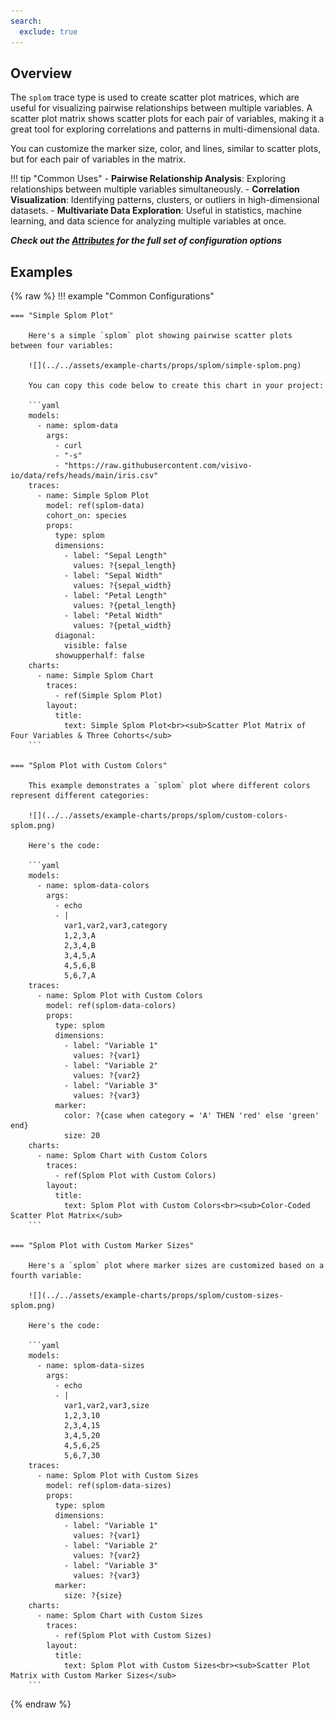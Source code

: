 ```yaml
---
search:
  exclude: true
---
```

<!--start-->
## Overview

The `splom` trace type is used to create scatter plot matrices, which are useful for visualizing pairwise relationships between multiple variables. A scatter plot matrix shows scatter plots for each pair of variables, making it a great tool for exploring correlations and patterns in multi-dimensional data.

You can customize the marker size, color, and lines, similar to scatter plots, but for each pair of variables in the matrix.

!!! tip "Common Uses"
    - **Pairwise Relationship Analysis**: Exploring relationships between multiple variables simultaneously.
    - **Correlation Visualization**: Identifying patterns, clusters, or outliers in high-dimensional datasets.
    - **Multivariate Data Exploration**: Useful in statistics, machine learning, and data science for analyzing multiple variables at once.

_**Check out the [Attributes](../configuration/Trace/Props/Splom/#attributes) for the full set of configuration options**_

## Examples

{% raw %}
!!! example "Common Configurations"

    === "Simple Splom Plot"

        Here's a simple `splom` plot showing pairwise scatter plots between four variables:

        ![](../../assets/example-charts/props/splom/simple-splom.png)

        You can copy this code below to create this chart in your project:

        ```yaml
        models:
          - name: splom-data
            args:
              - curl
              - "-s"
              - "https://raw.githubusercontent.com/visivo-io/data/refs/heads/main/iris.csv"
        traces:
          - name: Simple Splom Plot
            model: ref(splom-data)
            cohort_on: species
            props:
              type: splom
              dimensions:
                - label: "Sepal Length"
                  values: ?{sepal_length}
                - label: "Sepal Width"
                  values: ?{sepal_width}
                - label: "Petal Length"
                  values: ?{petal_length}
                - label: "Petal Width"
                  values: ?{petal_width}
              diagonal:
                visible: false
              showupperhalf: false
        charts:
          - name: Simple Splom Chart
            traces:
              - ref(Simple Splom Plot)
            layout:
              title:
                text: Simple Splom Plot<br><sub>Scatter Plot Matrix of Four Variables & Three Cohorts</sub>
        ```

    === "Splom Plot with Custom Colors"

        This example demonstrates a `splom` plot where different colors represent different categories:

        ![](../../assets/example-charts/props/splom/custom-colors-splom.png)

        Here's the code:

        ```yaml
        models:
          - name: splom-data-colors
            args:
              - echo
              - |
                var1,var2,var3,category
                1,2,3,A
                2,3,4,B
                3,4,5,A
                4,5,6,B
                5,6,7,A
        traces:
          - name: Splom Plot with Custom Colors
            model: ref(splom-data-colors)
            props:
              type: splom
              dimensions:
                - label: "Variable 1"
                  values: ?{var1}
                - label: "Variable 2"
                  values: ?{var2}
                - label: "Variable 3"
                  values: ?{var3}
              marker:
                color: ?{case when category = 'A' THEN 'red' else 'green' end}
                size: 20
        charts:
          - name: Splom Chart with Custom Colors
            traces:
              - ref(Splom Plot with Custom Colors)
            layout:
              title:
                text: Splom Plot with Custom Colors<br><sub>Color-Coded Scatter Plot Matrix</sub>
        ```

    === "Splom Plot with Custom Marker Sizes"

        Here's a `splom` plot where marker sizes are customized based on a fourth variable:

        ![](../../assets/example-charts/props/splom/custom-sizes-splom.png)

        Here's the code:

        ```yaml
        models:
          - name: splom-data-sizes
            args:
              - echo
              - |
                var1,var2,var3,size
                1,2,3,10
                2,3,4,15
                3,4,5,20
                4,5,6,25
                5,6,7,30
        traces:
          - name: Splom Plot with Custom Sizes
            model: ref(splom-data-sizes)
            props:
              type: splom
              dimensions:
                - label: "Variable 1"
                  values: ?{var1}
                - label: "Variable 2"
                  values: ?{var2}
                - label: "Variable 3"
                  values: ?{var3}
              marker:
                size: ?{size}
        charts:
          - name: Splom Chart with Custom Sizes
            traces:
              - ref(Splom Plot with Custom Sizes)
            layout:
              title:
                text: Splom Plot with Custom Sizes<br><sub>Scatter Plot Matrix with Custom Marker Sizes</sub>
        ```

{% endraw %}
<!--end-->
